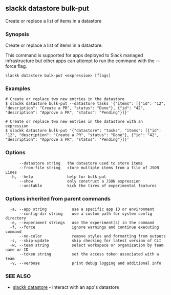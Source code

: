 ## slackk datastore bulk-put

Create or replace a list of items in a datastore

### Synopsis

Create or replace a list of items in a datastore.

This command is supported for apps deployed to Slack managed infrastructure but
other apps can attempt to run the command with the --force flag.

```
slackk datastore bulk-put <expression> [flags]
```

### Examples

```
# Create or replace two new entries in the datastore
$ slackk datastore bulk-put --datastore tasks '{"items": [{"id": "12", "description": "Create a PR", "status": "Done"}, {"id": "42", "description": "Approve a PR", "status": "Pending"}]}'

# Create or replace two new entries in the datastore with an expression
$ slackk datastore bulk-put '{"datastore": "tasks", "items": [{"id": "12", "description": "Create a PR", "status": "Done"}, {"id": "42", "description": "Approve a PR", "status": "Pending"}]}'
```

### Options

```
      --datastore string   the datastore used to store items
      --from-file string   store multiple items from a file of JSON Lines
  -h, --help               help for bulk-put
      --show               only construct a JSON expression
      --unstable           kick the tires of experimental features
```

### Options inherited from parent commands

```
  -a, --app string           use a specific app ID or environment
      --config-dir string    use a custom path for system config directory
  -e, --experiment strings   use the experiment(s) in the command
  -f, --force                ignore warnings and continue executing command
      --no-color             remove styles and formatting from outputs
  -s, --skip-update          skip checking for latest version of CLI
  -w, --team string          select workspace or organization by team name or ID
      --token string         set the access token associated with a team
  -v, --verbose              print debug logging and additional info
```

### SEE ALSO

* [slackk datastore](slackk_datastore.md)	 - Interact with an app's datastore

